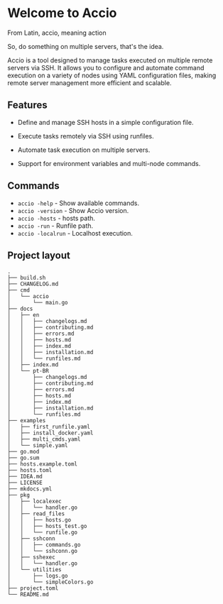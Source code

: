 # Welcome to Accio

From Latin, accio, meaning action

So, do something on multiple servers, that's the idea.

Accio is a tool designed to manage tasks executed on multiple remote servers via SSH. It allows you to configure and automate command execution on a variety of nodes using YAML configuration files, making remote server management more efficient and scalable.

## Features

- Define and manage SSH hosts in a simple configuration file.

- Execute tasks remotely via SSH using runfiles.

- Automate task execution on multiple servers.

- Support for environment variables and multi-node commands.

## Commands

* `accio -help` - Show available commands.
* `accio -version` - Show Accio version.
* `accio -hosts` - hosts path.
* `accio -run` - Runfile path.
* `accio -localrun` - Localhost execution.

## Project layout

```plaintext
.
├── build.sh
├── CHANGELOG.md
├── cmd
│   └── accio
│       └── main.go
├── docs
│   ├── en
│   │   ├── changelogs.md
│   │   ├── contributing.md
│   │   ├── errors.md
│   │   ├── hosts.md
│   │   ├── index.md
│   │   ├── installation.md
│   │   └── runfiles.md
│   ├── index.md
│   └── pt-BR
│       ├── changelogs.md
│       ├── contributing.md
│       ├── errors.md
│       ├── hosts.md
│       ├── index.md
│       ├── installation.md
│       └── runfiles.md
├── examples
│   ├── first_runfile.yaml
│   ├── install_docker.yaml
│   ├── multi_cmds.yaml
│   └── simple.yaml
├── go.mod
├── go.sum
├── hosts.example.toml
├── hosts.toml
├── IDEA.md
├── LICENSE
├── mkdocs.yml
├── pkg
│   ├── localexec
│   │   └── handler.go
│   ├── read_files
│   │   ├── hosts.go
│   │   ├── hosts_test.go
│   │   └── runfile.go
│   ├── sshconn
│   │   ├── commands.go
│   │   └── sshconn.go
│   ├── sshexec
│   │   └── handler.go
│   └── utilities
│       ├── logs.go
│       └── simpleColors.go
├── project.toml
└── README.md

```
